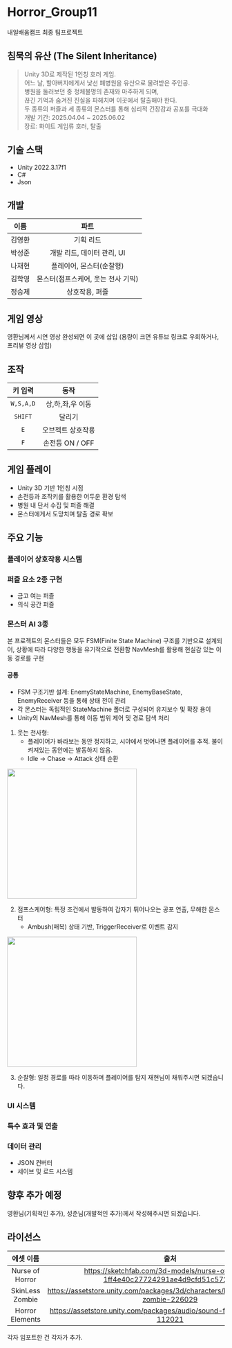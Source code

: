 # Horror_Group11
내일배움캠프 최종 팀프로젝트

## 침묵의 유산 (The Silent Inheritance)
> Unity 3D로 제작된 1인칭 호러 게임.<br>
> 어느 날, 할아버지에게서 낯선 폐병원을 유산으로 물려받은 주인공.<br>
> 병원을 둘러보던 중 정체불명의 존재와 마주하게 되며,<br>
> 끊긴 기억과 숨겨진 진실을 파헤치며 이곳에서 탈출해야 한다.<br>
> 두 종류의 퍼즐과 세 종류의 몬스터를 통해 심리적 긴장감과 공포를 극대화<br>
> 개발 기간: 2025.04.04 ~ 2025.06.02<br>
> 장르: 화이트 게임류 호러, 탈출<br>

## 기술 스택
- Unity 2022.3.17f1
- C#
- Json

## 개발
| 이름      | 파트               |
|:---------:|:------------------:|
| 김영환     | 기획 리드 |
| 박성준     | 개발 리드, 데이터 관리, UI |
| 나재현     | 플레이어, 몬스터(순찰형) |
| 김학영     | 몬스터(점프스케어, 웃는 천사 기믹) |
| 정승제     | 상호작용, 퍼즐 |
</details>

## 게임 영상
영환님께서 시연 영상 완성되면 이 곳에 삽입
(용량이 크면 유튜브 링크로 우회하거나, 프리뷰 영상 삽입)

## 조작
| 키 입력 | 동작    |
|:-----------:|:-------:|
| `W,S,A,D`       |  상,하,좌,우 이동   |
| `SHIFT` |  달리기 |
| `E`       | 오브젝트 상호작용  |
| `F` |  손전등 ON / OFF |

## 게임 플레이
- Unity 3D 기반 1인칭 시점
- 손전등과 조작키를 활용한 어두운 환경 탐색
- 병원 내 단서 수집 및 퍼즐 해결
- 몬스터에게서 도망치며 탈출 경로 확보

## 주요 기능
### 플레이어 상호작용 시스템
### 퍼즐 요소 2종 구현
- 금고 여는 퍼즐
- 의식 공간 퍼즐
### 몬스터 AI 3종
본 프로젝트의 몬스터들은 모두 FSM(Finite State Machine) 구조를 기반으로 설계되어, 상황에 따라 다양한 행동을 유기적으로 전환함
NavMesh를 활용해 현실감 있는 이동 경로를 구현
#### 공통
- FSM 구조기반 설계: EnemyStateMachine, EnemyBaseState, EnemyReceiver 등을 통해 상태 전이 관리
- 각 몬스터는 독립적인 StateMachine 폴더로 구성되어 유지보수 및 확장 용이
- Unity의 NavMesh를 통해 이동 범위 제어 및 경로 탐색 처리
1) 웃는 천사형:
   - 플레이어가 바라보는 동안 정지하고, 시야에서 벗어나면 플레이어를 추적. 불이 켜져있는 동안에는 발동하지 않음.
   - Idle → Chase → Attack 상태 순환
<img src="https://github.com/user-attachments/assets/015d04bf-23cb-4d44-ae67-536b0fc1dac7" align="left" width="300"/>

<br clear="both"/>

2) 점프스케어형: 특정 조건에서 발동하여 갑자기 튀어나오는 공포 연출, 무해한 몬스터
   - Ambush(매복) 상태 기반, TriggerReceiver로 이벤트 감지
<img src="https://github.com/user-attachments/assets/42755460-2460-4910-b2e0-d85fc73aae77" align="left" width="300"/>

<br clear="both"/>

3) 순찰형: 일정 경로를 따라 이동하며 플레이어를 탐지
   재현님이 채워주시면 되겠습니다.
### UI 시스템
### 특수 효과 및 연출
### 데이터 관리
- JSON 컨버터
- 세이브 및 로드 시스템

## 향후 추가 예정
영환님(기획적인 추가), 성준님(개발적인 추가)께서 작성해주시면 되겠습니다.

## 라이선스
| 에셋 이름     |출처| 라이선스        |
|:-----------:|:---:|:-------------:|
| Nurse of Horror   |https://sketchfab.com/3d-models/nurse-of-horror-1ff4e40c27724291ae4d9cfd51c57239| CC |
| SkinLess Zombie   |https://assetstore.unity.com/packages/3d/characters/humanoids/skinless-zombie-226029| Standard |
| Horror Elements   |https://assetstore.unity.com/packages/audio/sound-fx/horror-elements-112021| Standard |
각자 임포트한 건 각자가 추가. 
